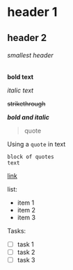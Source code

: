 # header 1
## header 2
###### smallest header

**bold text**

*italic text*

~~strikethrough~~

***bold and italic***

> quote

Using a `quote` in text

```
block of quotes
text
```
[link](google.com)

list: 
* item 1
* item 2
* item 3

Tasks:
- [ ] task 1
- [ ] task 2
- [ ] task 3
